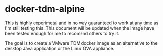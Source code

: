 # docker-tdm-alpine

This is highly experimetal and in no way guaranteed to work at any time as I'm still testing this.
This document will be updated when the image have been tested enough for me to recomend others to try it.

The goal is to create a VMware TDM docker image as an alternative to the desktop Java application or the Linux OVA appliance.